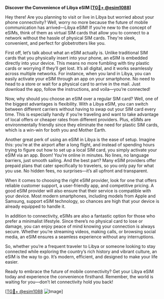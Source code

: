 **Discover the Convenience of Libya eSIM [[TG💪+ @esim1088](https://t.me/s/esim1088)]**

Hey there! Are you planning to visit or live in Libya but worried about your phone connectivity? Well, worry no more because the future of mobile communication has arrived—Libya eSIM! If you’re new to the concept of eSIMs, think of them as virtual SIM cards that allow you to connect to a network without the hassle of physical SIM cards. They're sleek, convenient, and perfect for globetrotters like you.

First off, let’s talk about what an eSIM actually is. Unlike traditional SIM cards that you physically insert into your phone, an eSIM is embedded directly into your device. This means no more fumbling with tiny plastic cards or worrying if they’ll get lost. It’s all digital, and it works seamlessly across multiple networks. For instance, when you land in Libya, you can easily activate your eSIM through an app on your smartphone. No need to head to a store or wait for a physical card to arrive in the mail. Just download the app, follow the instructions, and voila—you’re connected!

Now, why should you choose an eSIM over a regular SIM card? Well, one of the biggest advantages is flexibility. With a Libya eSIM, you can switch between different carriers without having to swap out your SIM card every time. This is especially handy if you’re traveling and want to take advantage of local offers or cheaper rates from different providers. Plus, eSIMs are environmentally friendly since they eliminate the need for plastic SIM cards, which is a win-win for both you and Mother Earth.

Another great perk of using an eSIM in Libya is the ease of setup. Imagine this: you’re at the airport after a long flight, and instead of spending hours trying to figure out how to set up a local SIM card, you simply activate your eSIM via an app. Boom! You’re online in minutes. No lines, no language barriers, just smooth sailing. And the best part? Many eSIM providers offer prepaid plans that cater specifically to travelers, so you only pay for what you use. No hidden fees, no surprises—it’s all upfront and transparent.

When it comes to choosing the right eSIM provider, look for one that offers reliable customer support, a user-friendly app, and competitive pricing. A good eSIM provider will also ensure that their service is compatible with your device. Most modern smartphones, including models from Apple and Samsung, support eSIM technology, so chances are high that your device is already equipped to handle it.

In addition to connectivity, eSIMs are also a fantastic option for those who prefer a minimalist lifestyle. Since there’s no physical card to lose or damage, you can enjoy peace of mind knowing your connection is always secure. Whether you’re streaming videos, making calls, or browsing social media, an eSIM ensures a seamless experience without any interruptions.

So, whether you’re a frequent traveler to Libya or someone looking to stay connected while exploring the country’s rich history and vibrant culture, an eSIM is the way to go. It’s modern, efficient, and designed to make your life easier. 

Ready to embrace the future of mobile connectivity? Get your Libya eSIM today and experience the convenience firsthand. Remember, the world is waiting for you—don’t let connectivity hold you back! 

[[TG💪+ @esim1088](https://t.me/s/esim1088) ![Image](https://i.postimg.cc/Y0z9fWf4/image.png)]
